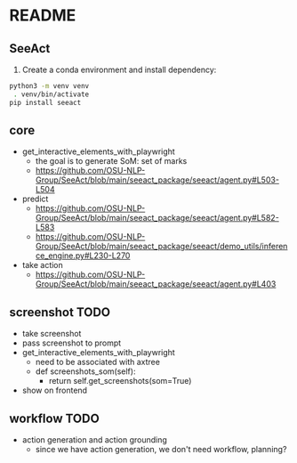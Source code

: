 # README

## SeeAct
1. Create a conda environment and install dependency:
```bash
python3 -m venv venv
 . venv/bin/activate
pip install seeact
```

## core
* get_interactive_elements_with_playwright
  * the goal is to generate SoM: set of marks
  * https://github.com/OSU-NLP-Group/SeeAct/blob/main/seeact_package/seeact/agent.py#L503-L504
* predict
  * https://github.com/OSU-NLP-Group/SeeAct/blob/main/seeact_package/seeact/agent.py#L582-L583
  * https://github.com/OSU-NLP-Group/SeeAct/blob/main/seeact_package/seeact/demo_utils/inference_engine.py#L230-L270
* take action
  * https://github.com/OSU-NLP-Group/SeeAct/blob/main/seeact_package/seeact/agent.py#L403

## screenshot TODO
* take screenshot
* pass screenshot to prompt
* get_interactive_elements_with_playwright
  * need to be associated with axtree
  * def screenshots_som(self):
    * return self.get_screenshots(som=True)
* show on frontend


## workflow TODO
* action generation and action grounding
  * since we have action generation, we don't need workflow, planning?